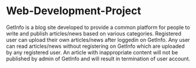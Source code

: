 # Web-Development-Project
GetInfo is a blog site developed to provide a common platform for people to write and publish articles/news based on various categories.
Registered user can upload their own articles/news after loggedin on GetInfo.
Any user can read articles/news without registering on GetInfo which are uploaded by any registered user.
An article with inappropriate content will not be published by admin of GetInfo and will result in termination of user account.
